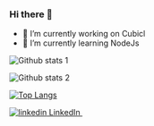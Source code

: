 ### Hi there 👋

- 🔭 I’m currently working on Cubicl
- 🌱 I’m currently learning NodeJs


![Github stats 1](https://github-readme-stats.vercel.app/api?username=volkanabaoglu&show_icons=true&theme=gradient) 


![Github stats 2](https://github-readme-stats.vercel.app/api?username=volkanabaoglu&show_icons=true&theme=radical)




[![Top Langs](https://github-readme-stats.vercel.app/api/top-langs/?username=yushi1007&layout=compact)](https://github.com/volkanabaoglu)


<p>
  <a href="https://www.linkedin.com/in/vabaoglu/" rel="nofollow noreferrer">
    <img src="https://i.stack.imgur.com/gVE0j.png" alt="linkedin"> LinkedIn
  </a> &nbsp; 
</p>

